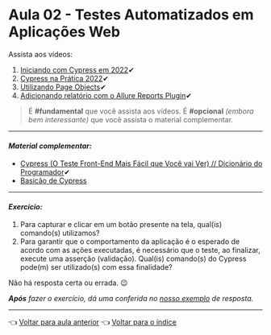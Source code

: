 # Aula 02 - Testes Automatizados em Aplicações Web

Assista aos vídeos:

  1. [Iniciando com Cypress em 2022](https://youtu.be/fNcFvZv1YmY)✔
  2. [Cypress na Prática 2022](https://youtu.be/yK4g_fZwR9c)✔
  3. [Utilizando Page Objects](https://youtu.be/iJgzwu9Haw4)✔
  4. [Adicionando relatório com o Allure Reports Plugin](https://youtu.be/y3QZQF2wBW4)✔

> É **#fundamental** que você assista aos vídeos. É **#opcional** _(embora bem interessante)_ que você assista o material complementar.

---

#### _Material complementar:_
* [Cypress (O Teste Front-End Mais Fácil que Você vai Ver) // Dicionário do Programador](https://youtu.be/ipE9bsfYEog)✔
* [Basicão de Cypress](https://youtu.be/qI9IYmvC0ms)

---

#### _Exercício:_

1. Para capturar e clicar em um botão presente na tela, qual(is) comando(s) utilizamos?
2. Para garantir que o comportamento da aplicação é o esperado de acordo com as ações executadas, é necessário que o teste, ao finalizar, execute uma asserção (validação). Qual(is) comando(s) do Cypress pode(m) ser utilizado(s) com essa finalidade?

Não há resposta certa ou errada. 😉

_**Após** fazer o exercício, dá uma conferida no [nosso exemplo](resolucao.md) de resposta._ 

---

👈 [Voltar para aula anterior](../aula01/aula.md)
👈 [Voltar para o índice](../README.md)
